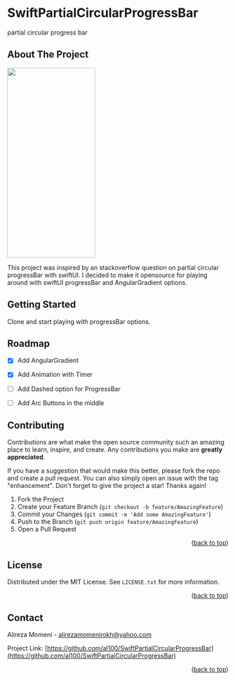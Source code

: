 # SwiftPartialCircularProgressBar
partial circular progress bar

<div id="top"></div>


<!-- ABOUT THE PROJECT -->
## About The Project

<img src="https://user-images.githubusercontent.com/7622282/156391815-bc875ac9-5aa0-4004-bbd4-8709efbd860b.png" width="200" height="432">

This project was inspired by an stackoverflow question on partial circular progressBar with swiftUI. I decided to make it opensource for playing around with swiftUI progressBar and AngularGradient options.


<!-- GETTING STARTED -->
## Getting Started

Clone and start playing with progressBar options.

<!-- ROADMAP -->
## Roadmap

- [x] Add AngularGradient
- [x] Add Animation with Timer
- [ ] Add Dashed option for ProgressBar
- [ ] Add Arc Buttons in the middle


<!-- CONTRIBUTING -->
## Contributing

Contributions are what make the open source community such an amazing place to learn, inspire, and create. Any contributions you make are **greatly appreciated**.

If you have a suggestion that would make this better, please fork the repo and create a pull request. You can also simply open an issue with the tag "enhancement".
Don't forget to give the project a star! Thanks again!

1. Fork the Project
2. Create your Feature Branch (`git checkout -b feature/AmazingFeature`)
3. Commit your Changes (`git commit -m 'Add some AmazingFeature'`)
4. Push to the Branch (`git push origin feature/AmazingFeature`)
5. Open a Pull Request

<p align="right">(<a href="#top">back to top</a>)</p>



<!-- LICENSE -->
## License

Distributed under the MIT License. See `LICENSE.txt` for more information.

<p align="right">(<a href="#top">back to top</a>)</p>



<!-- CONTACT -->
## Contact

Alireza Momeni  - alirezamomenirokh@yahoo.com

Project Link: [https://github.com/al100/SwiftPartialCircularProgressBar](https://github.com/al100/SwiftPartialCircularProgressBar)

<p align="right">(<a href="#top">back to top</a>)</p>
